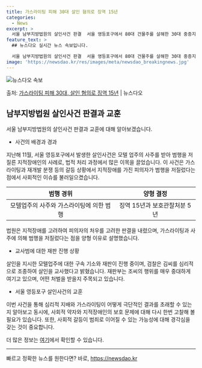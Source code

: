 ```yaml
---
title: 가스라이팅 피해 30대 살인 혐의로 징역 15년
categories:
  - News
excerpt: >
  서울 남부지방법원의 살인사건 판결  서울 영등포구에서 80대 건물주를 살해한 30대 중증지적장애인이 1심에서…
feature_text: >
  ## 뉴스다오 실시간 뉴스 속보입니다.

  서울 남부지방법원의 살인사건 판결  서울 영등포구에서 80대 건물주를 살해한 30대 중증지적장애인이 1심에서…
image: 'https://newsdao.kr/res/images/meta/newsdao_breakingnews.jpg'
---
```


![뉴스다오 속보](https://newsdao.kr/res/images/meta/newsdao_breakingnews.jpg)

<p>출처: <a href="https://newsdao.kr/4068" rel="dofollow">가스라이팅 피해 30대, 살인 혐의로 징역 15년</a> | 뉴스다오</p>

<h2 data-ke-size="size26">남부지방법원 살인사건 판결과 교훈</h2>
<p data-ke-size="size16">서울 남부지방법원의 살인사건 판결과 교훈에 대해 알아보겠습니다.</p>
<ul>
<li>사건의 배경과 경과</li>
</ul>
<p data-ke-size="size16">지난해 11월, 서울 영등포구에서 발생한 살인사건은 모텔 업주의 사주를 받아 범행을 저질른 지적장애인의 사례로, 법적 처리 과정에서 많은 이목을 끌었습니다. 이 사건은 가스라이팅과 재개발 분쟁 등의 갈등 상황에서 지적장애를 가진 피의자가 범행을 저질렀다는 점에서 사회적인 이슈를 불러일으켰습니다.</p>
<table>
<thead>
<tr>
<th style="text-align: center;">범행 경위</th>
<th style="text-align: center;">양형 결정</th>
</tr>
</thead>
<tbody>
<tr>
<td style="text-align: center; height: 17px;">모텔업주의 사주와 가스라이팅에 의한 범행</td>
<td style="text-align: center; height: 17px;">징역 15년과 보호관찰처분 5년</td>
</tr>
</tbody>
</table>
<p data-ke-size="size16">법원은 지적장애를 고려하여 피의자의 처우를 고려한 판결을 내렸으며, 가스라이팅과 사주에 의해 범행을 저질렀다는 점을 양형 이유로 설명했습니다.</p>
<ul>
<li>교사범에 대한 재판 진행 상황</li>
</ul>
<p data-ke-size="size16">살인을 지시한 모텔업주에 대한 구속 기소와 재판이 진행 중이며, 검찰은 김씨를 심리적으로 조종하여 살인을 교사했다고 밝혔습니다. 재판부는 조씨의 행위를 매우 중대하게 여기고 있으며, 어떤 처벌을 받을지 주목되고 있습니다.</p>
<ul>
<li>서울 영등포구 살인사건의 교훈</li>
</ul>
<p data-ke-size="size16">이번 사건을 통해 심리적 지배와 가스라이팅이 어떻게 극단적인 결과를 초래할 수 있는지 알아보고 동시에, 사회적 약자와 지적장애인의 보호 문제에 대해 다시 한번 고찰해 볼 필요가 있습니다. 또한, 사회적 갈등이 범죄로 이어질 수 있는 가능성에 대해 경각심을 갖는 것이 중요합니다.</p>
<p data-ke-size="size16">더 많은 정보는 <a href="https://newsdao.kr/4068">여기</a>에서 확인할 수 있습니다.</p>
<hr> 

빠르고 정확한 뉴스를 원한다면? 바로, <a href="https://newsdao.kr" rel="dofollow">https://newsdao.kr</a>


